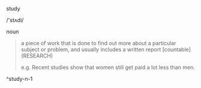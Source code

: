 study

/'stʌdi/

noun

> a piece of work that is done to find out more about a particular subject or problem, and usually includes a written report [countable] (RESEARCH)
> 
> e.g. Recent studies show that women still get paid a lot less than men.

^study-n-1